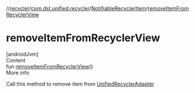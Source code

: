 //[recycler](../../../index.md)/[com.dst.unified.recycler](../index.md)/[NotifiableRecyclerItem](index.md)/[removeItemFromRecyclerView](remove-item-from-recycler-view.md)



# removeItemFromRecyclerView  
[androidJvm]  
Content  
fun [removeItemFromRecyclerView](remove-item-from-recycler-view.md)()  
More info  


Call this method to remove item from [UnifiedRecyclerAdapter](../-unified-recycler-adapter/index.md)

  



